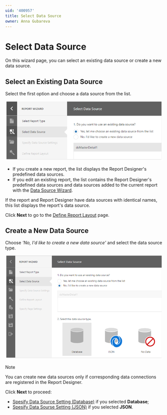 ```yaml
---
uid: '400957'
title: Select Data Source
owner: Anna Gubareva
---
```

# Select Data Source

On this wizard page, you can select an existing data source or create a new data source.

## Select an Existing Data Source

Select the first option and choose a data source from the list.

![](../../../../../images/eurd-web-report-wizard-define-report-layout.png)


* If you create a new report, the list displays the Report Designer's predefined data sources.
* If you edit an existing report, the list contains the Report Designer's predefined data sources and data sources added to the current report with the [Data Source Wizard](../../sql-data-source-wizard.md).

If the report and Report Designer have data sources with identical names, this list displays the report's data source.

Click **Next** to go to the [Define Report Layout](define-report-layout.md) page.

## Create a New Data Source

Choose _'No, I'd like to create a new data source'_ and select the data source type.

![](../../../../../images/eurd-web-report-wizard-table-select-queries.png)

> [!Note]
> You can create new data sources only if corresponding data connections are registered in the Report Designer.

Click **Next** to proceed:

* [Spesify Data Source Setting (Database)](specify-data-source-settings-database.md) if you selected **Database**;
* [Spesify Data Sourse Setting (JSON)](specify-data-source-settings-json.md) if you selected **JSON**.



